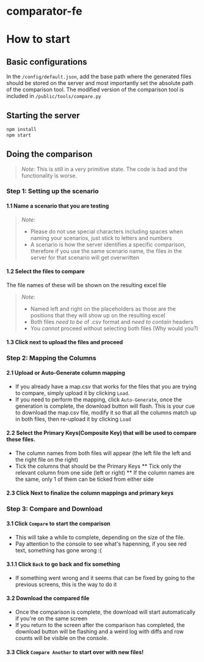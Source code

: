# comparator-fe

# How to start

## Basic configurations
In the `/config/default.json`, add the base path where the generated files should be stored on the server and most importantly
set the absolute path of the comparison tool.
The modified version of the comparison tool is included in `/public/tools/compare.py`

## Starting the server
```bash
npm install
npm start
```

## Doing the comparison
> *Note:* This is still in a very primitive state. The code is bad and the functionality is worse.

### Step 1: Setting up the scenario
#### 1.1 Name a scenario that you are testing
> *Note:* 
>* Please do not use special characters including spaces when naming your scenarios, just stick to letters and numbers
>* A scenario is how the server identifies a specific comparison, therefore if you use the same scenario name, the files in the
> server for that scenario will get overwritten

#### 1.2 Select the files to compare
The file names of these will be shown on the resulting excel file
> *Note:*
>* Named left and right on the placeholders as those are the positions that they will show up on the resulting excel
>* Both files *need to be* of .csv format and *need to contain* headers
>* You *cannot* proceed without selecting both files (Why would you?)

#### 1.3 Click next to upload the files and proceed

### Step 2: Mapping the Columns
#### 2.1 Upload or Auto-Generate column mapping
* If you already have a map.csv that works for the files that you are trying to compare, simply upload it by clicking `Load`.
* If you need to perform the mapping, click `Auto-Generate`, once the generation is complete, the download button will flash.
This is your cue to download the map.csv file, modify it so that all the columns match up in both files, then re-upload it
by clicking `Load`

#### 2.2 Select the Primary Keys(Composite Key) that will be used to compare these files.
* The column names from both files will appear (the left file the left and the right file on the right)
* Tick the columns that should be the Primary Keys 
** Tick only the relevant column from one side (left or right)
** If the column names are the same, only 1 of them can be ticked from either side

#### 2.3 Click Next to finalize the column mappings and primary keys

### Step 3: Compare and Download
#### 3.1 Click `Compare` to start the comparison
* This will take a while to complete, depending on the size of the file.
* Pay attention to the console to see what's hapenning, if you see red text, something has gone wrong :(

#### 3.1.1 Click `Back` to go back and fix something
* If something went wrong and it seems that can be fixed by going to the previous screens, this is the way to do it

#### 3.2 Download the compared file
* Once the comparison is complete, the download will start automatically if you're on the same screen
* If you return to the screen after the comparison has completed, the download button will be flashing and a weird
log with diffs and row counts will be visible on the console.

#### 3.3 Click `Compare Another` to start over with new files!

